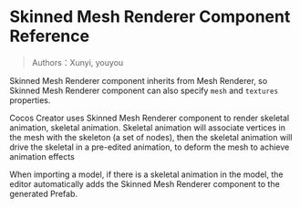 # Skinned Mesh Renderer Component Reference

> Authors：Xunyi, youyou

Skinned Mesh Renderer component inherits from Mesh Renderer, so Skinned Mesh Renderer component can also specify `mesh` and `textures` properties.

Cocos Creator uses Skinned Mesh Renderer component to render skeletal animation, skeletal animation. Skeletal animation will associate vertices in the mesh with the skeleton (a set of nodes), then the skeletal animation will drive the skeletal in a pre-edited animation, to deform the mesh to achieve animation effects

When importing a model, if there is a skeletal animation in the model, the editor automatically adds the Skinned Mesh Renderer component to the generated Prefab.
